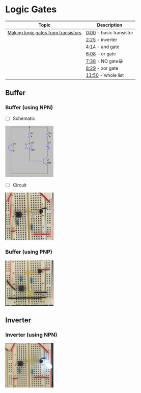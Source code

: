 # Logic Gates

| Topic | Description |
|-|-|
| [Making logic gates from transistors](https://www.youtube.com/watch?v=sTu3LwpF6XI) | [0:00](https://www.youtube.com/watch?v=sTu3LwpF6XI) - basic transistor |
| | [2:25](https://www.youtube.com/watch?v=sTu3LwpF6XI&t=145s) - inverter |
| | [4:14](https://www.youtube.com/watch?v=sTu3LwpF6XI&t=254s)  - and gate |
| | [6:08](https://www.youtube.com/watch?v=sTu3LwpF6XI&t=368s)  - or gate |
| | [7:38](https://www.youtube.com/watch?v=sTu3LwpF6XI&t=458s)  - NO gate😀 |
| | [8:29](https://www.youtube.com/watch?v=sTu3LwpF6XI&t=509s)  - xor gate |
| | [11:50](https://www.youtube.com/watch?v=sTu3LwpF6XI&t=710s)  - whole list |


## Buffer

### Buffer (using NPN)

- [ ] Schematic

<img src=images/npn1.png width='30%' height='30%' > </img>

- [ ] Circuit

<img src=images/npn_circuit.png width='30%' height='30%' > </img>

### Buffer (using PNP)

<img src=images/pnp_circuit.png width='30%' height='30%' > </img>



## Inverter

### Inverter (using NPN)

<img src=images/npn_circuit2.png width='30%' height='30%' > </img>

